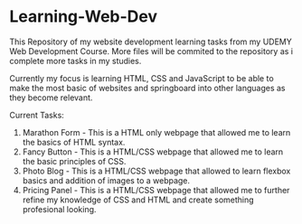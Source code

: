 # Learning-Web-Dev
This Repository of my website development learning tasks from my UDEMY Web Development Course.
More files will be commited to the repository as i complete more tasks in my studies.

Currently my focus is learning HTML, CSS and JavaScript to be able to make the most basic of websites and springboard into other languages as they become relevant.


Current Tasks:
<ol>
<li> Marathon Form - This is a HTML only webpage that allowed me to learn the basics of HTML syntax.</li>
<li>Fancy Button - This is a HTML/CSS webpage that allowed me to learn the basic principles of CSS.</li>
<li>Photo Blog - This is a HTML/CSS webpage that allowed to learn flexbox basics and addition of images to a webpage.</li>
<li>Pricing Panel - This is a HTML/CSS webpage that allowed me to further refine my knowledge of CSS and HTML and create something profesional looking.</li>
 </ol>

